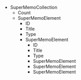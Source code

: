 - SuperMemoCollection
  - Count
  - SuperMemoElement
    - ID
    - Title
    - Type
    - SuperMemoElement
      - ID
      - Title
      - Type
      - SuperMemoElement
      - SuperMemoElement
      - SuperMemoElement